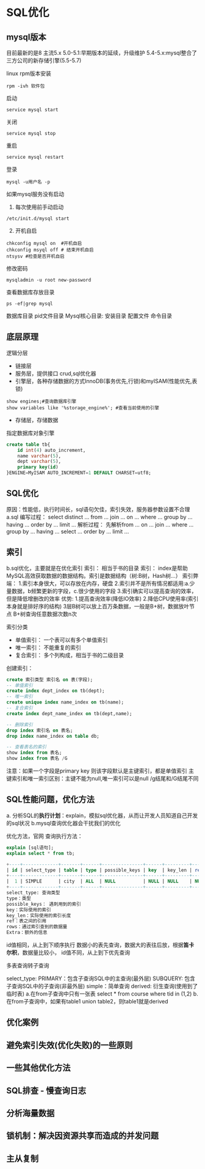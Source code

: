 # SQL优化

## mysql版本
目前最新的是8
主流5.x
    5.0-5.1:早期版本的延续，升级维护
    5.4-5.x:mysql整合了三方公司的新存储引擎(5.5-5.7)

linux rpm版本安装
```shell
rpm -ivh 软件包
```
启动
```shell
service mysql start
```
关闭
```shell
service mysql stop
```
重启
```shell
service mysql restart
```

登录
```shell
mysql -u用户名 -p
```

如果mysql服务没有启动
1. 每次使用前手动启动
```shell
/etc/init.d/mysql start    
```
2. 开机自启
```shell
chkconfig mysql on  #开机自启
chkconfig msyql off # 结束开机自启
ntsysv #检查是否开机自启
```

修改密码
```shell
mysqladmin -u root new-password
```

查看数据库存放目录
```mysql
ps -ef|grep mysql
```
数据库目录
pid文件目录
Mysql核心目录:
    安装目录
    配置文件
    命令目录



## 底层原理

逻辑分层
- 链接层
- 服务层，提供接口 crud,sql优化器
- 引擎层，各种存储数据的方式InnoDB(事务优先,行锁)和myISAM(性能优先,表锁)
```shell
show engines;#查询数据库引擎
show variables like '%storage_engine%'; #查看当前使用的引擎
```
- 存储层，存储数据


指定数据库对象引擎
```SQL
create table tb{
    id int(4) auto_increment,
    name varchar(5),
    dept varchar(5),
    primary key(id)
}ENGINE=MyISAM AUTO_INCREMENT=1 DEFAULT CHARSET=utf8;
```

## SQL优化

原因：性能低，执行时间长，sql语句欠佳，索引失效，服务器参数设置不合理
a.sql
    编写过程：
    select distinct ... from ... join ... on ... where ... group by ... having ... order by ... limit ...
    解析过程：
        先解析from   ... on ... join ... where ... group by ... having ... select ... order by ... limit ...

## 索引

b.sql优化，主要就是在优化索引
    索引： 相当于书的目录
    索引： index是帮助MySQL高效获取数据的数据结构。索引是数据结构（树:B树，Hash树...）
    索引弊端：
        1.索引本身很大，可以存放在内存，硬盘
        2.索引并不是所有情况都适用:a.少量数据，b频繁更新的字段，c.很少使用的字段
        3.索引确实可以提高查询的效率，但是降低增删改的效率
    优势: 1.提高查询效率(降低IO效率)
          2.降低CPU使用率(索引本身就是排好序的结构)
          3层B树可以放上百万条数据，一般是B+树，数据放叶节点
          B+树查询任意数据次数n次

索引分类
- 单值索引： 一个表可以有多个单值索引
- 唯一索引： 不能重复的索引
- 复合索引： 多个列构成，相当于书的二级目录


创建索引：
```sql
create 索引类型 索引名 on 表(字段);
-- 单值索引
create index dept_index on tb(dept);
-- 唯一索引
create unique index name_index on tb(name);
-- 复合索引
create index dept_name_index on tb(dept,name);

-- 删除索引
drop index 索引名 on 表名;
drop index name_index on table db;

-- 查看表名的索引
show index from 表名;
show index from 表名 /G
```
注意：如果一个字段是primary key 则该字段默认是主键索引，都是单值索引
    主键索引和唯一索引区别：主键不能为null,唯一索引可以是null
/g结尾和/G结尾不同

## SQL性能问题，优化方法

a. 分析SQL的**执行计划**：explain，模拟sql优化器，从而让开发人员知道自己开发的sql状况
b.mysql查询优化器会干扰我们的优化

优化方法，官网
查询执行方法：
```SQL
explain [sql语句];
explain select * from tb;

+----+-------------+-------+------+---------------+------+---------+------+------+-------+
| id | select_type | table | type | possible_keys | key  | key_len | ref  | rows | Extra |
+----+-------------+-------+------+---------------+------+---------+------+------+-------+
|  1 | SIMPLE      | city  | ALL  | NULL          | NULL | NULL    | NULL | 4321 |       |
+----+-------------+-------+------+---------------+------+---------+------+------+-------+
select_type: 查询类型
type：类型
possible_keys： 遇刺用到的索引
key：实际使用的索引
key_len：实际使用的索引长度
ref：表之间的引用
rows：通过索引查到的数据量
Extra：额外的信息
```
id值相同，从上到下顺序执行
数据小的表先查询，数据大的表往后放，根据**笛卡尔积**，数据量比较小，
id值不同，从上到下优先查询

多表查询转子查询

select_type:
PRIMARY：包含子查询SQL中的主查询(最外层)
SUBQUERY: 包含子查询SQL中的子查询(非最外层)
simple：简单查询
derived: 衍生查询(使用到了临时表)
    a.在from子查询中只有一张表
        select * from course where tid in (1,2)
    b.在from子查询中，如果有table1 union table2，则table1就是derived



## 优化案例


## 避免索引失效(优化失败)的一些原则
## 一些其他优化方法
## SQL排查 - 慢查询日志
## 分析海量数据
## 锁机制：解决因资源共享而造成的并发问题
## 主从复制